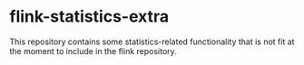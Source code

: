 # flink-statistics-extra
This repository contains some statistics-related functionality that is not fit at the moment to include in the flink repository.
